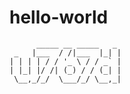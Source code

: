 # hello-world

```
      _____ __ _____   _
 _   |___  / /|___  |_| |
| | | | / / '_ \ / / _` |
| |_| |/ /| (_) / / (_| |
 \__,_/_/  \___/_/ \__,_|
```
